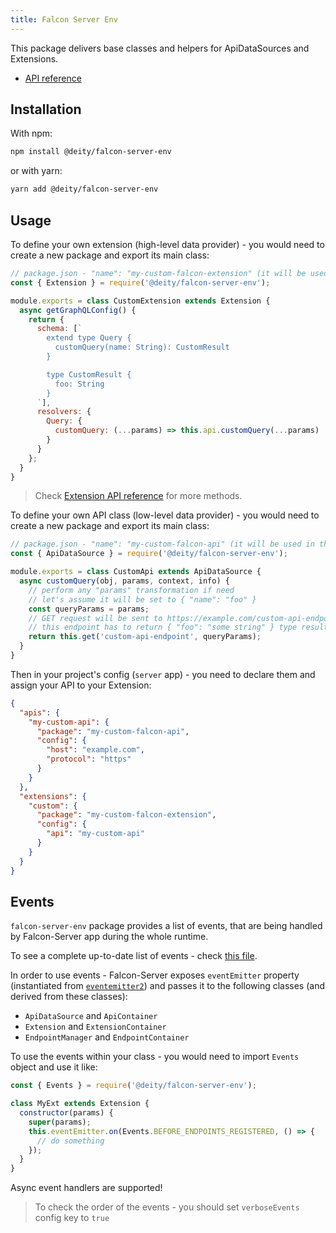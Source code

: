 ```yaml
---
title: Falcon Server Env
---
```


This package delivers base classes and helpers for ApiDataSources and Extensions.

- [API reference](/docs/falcon-server/falcon-server-api)

## Installation

With npm:

```bash
npm install @deity/falcon-server-env
```

or with yarn:

```bash
yarn add @deity/falcon-server-env
```

## Usage

To define your own extension (high-level data provider) - you would need to create a new package and export its main class:

```javascript
// package.json - "name": "my-custom-falcon-extension" (it will be used in the config below)
const { Extension } = require('@deity/falcon-server-env');

module.exports = class CustomExtension extends Extension {
  async getGraphQLConfig() {
    return {
      schema: [`
        extend type Query {
          customQuery(name: String): CustomResult
        }

        type CustomResult {
          foo: String
        }
      `],
      resolvers: {
        Query: {
          customQuery: (...params) => this.api.customQuery(...params)
        }
      }
    };
  }
}
```

> Check [Extension API reference](/docs/falcon-server/falcon-server-api) for more methods.

To define your own API class (low-level data provider) - you would need to create a new package and export its main class:

```javascript
// package.json - "name": "my-custom-falcon-api" (it will be used in the config below)
const { ApiDataSource } = require('@deity/falcon-server-env');

module.exports = class CustomApi extends ApiDataSource {
  async customQuery(obj, params, context, info) {
    // perform any "params" transformation if need
    // let's assume it will be set to { "name": "foo" }
    const queryParams = params;
    // GET request will be sent to https://example.com/custom-api-endpoint?name=foo
    // this endpoint has to return { "foo": "some string" } type result
    return this.get('custom-api-endpoint', queryParams);
  }
}
```

Then in your project's config (`server` app) - you need to declare them and assign your API to your Extension:

```json
{
  "apis": {
    "my-custom-api": {
      "package": "my-custom-falcon-api",
      "config": {
        "host": "example.com",
        "protocol": "https"
      }
    }
  },
  "extensions": {
    "custom": {
      "package": "my-custom-falcon-extension",
      "config": {
        "api": "my-custom-api"
      }
    }
  }
}
```

## Events

`falcon-server-env` package provides a list of events, that are being handled by Falcon-Server app
during the whole runtime.

To see a complete up-to-date list of events - check
[this file](https://github.com/deity-io/falcon/blob/master/packages/falcon-server-env/src/events.ts).

In order to use events - Falcon-Server exposes `eventEmitter` property
(instantiated from [`eventemitter2`](https://www.npmjs.com/package/eventemitter2)) and passes it
to the following classes (and derived from these classes):

- `ApiDataSource` and `ApiContainer`
- `Extension` and `ExtensionContainer`
- `EndpointManager` and `EndpointContainer`

To use the events within your class - you would need to import `Events` object and use it like:

```javascript
const { Events } = require('@deity/falcon-server-env');

class MyExt extends Extension {
  constructor(params) {
    super(params);
    this.eventEmitter.on(Events.BEFORE_ENDPOINTS_REGISTERED, () => {
      // do something
    });
  }
}
```

Async event handlers are supported!

> To check the order of the events - you should set `verboseEvents` config key to `true`
